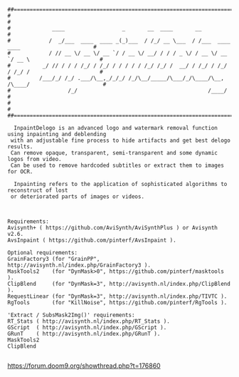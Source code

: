 <pre><code>##================================================================================================##
#                                                                                                  #
#             ____                  _       __  ____       __                                      #
#            /  _/___  ____  ____ _(_)___  / /_/ __ \___  / /___  ____  ____                       #
#            / // __ \/ __ \/ __ `/ / __ \/ __/ / / / _ \/ / __ \/ __ `/ __ \                      #
#          _/ // / / / /_/ / /_/ / / / / / /_/ /_/ /  __/ / /_/ / /_/ / /_/ /                      #
#         /___/_/ /_/ .___/\__,_/_/_/ /_/\__/_____/\___/_/\____/\__, /\____/                       #
#                  /_/                                         /____/                              #
#                                                                                                  #
##================================================================================================##

  InpaintDelogo is an advanced logo and watermark removal function using inpainting and deblending
 with an adjustable fine process to hide artifacts and get best delogo results.
 Can remove opaque, transparent, semi-transparent and some dynamic logos from video.
 Can be used to remove hardcoded subtitles or extract them to images for OCR.

  Inpainting refers to the application of sophisticated algorithms to reconstruct of lost
 or deteriorated parts of images or videos.
 </code></pre>
 
<pre><code> 
Requirements:
Avisynth+ ( https://github.com/AviSynth/AviSynthPlus ) or Avisynth v2.6.
AvsInpaint ( https://github.com/pinterf/AvsInpaint ).

Optional requirements:
GrainFactory3 (for "GrainPP", http://avisynth.nl/index.php/GrainFactory3 ).
MaskTools2    (for "DynMask>0", https://github.com/pinterf/masktools ).
ClipBlend     (for "DynMask=3", http://avisynth.nl/index.php/ClipBlend ).
RequestLinear (for "DynMask=3", http://avisynth.nl/index.php/TIVTC ).
RgTools       (for "KillNoise", https://github.com/pinterf/RgTools ).

'Extract / SubsMask2Img()' requirements:
RT_Stats ( http://avisynth.nl/index.php/RT_Stats ).
GScript  ( http://avisynth.nl/index.php/GScript ).
GRunT    ( http://avisynth.nl/index.php/GRunT ).
MaskTools2
ClipBlend
 </code></pre>
 
 https://forum.doom9.org/showthread.php?t=176860
